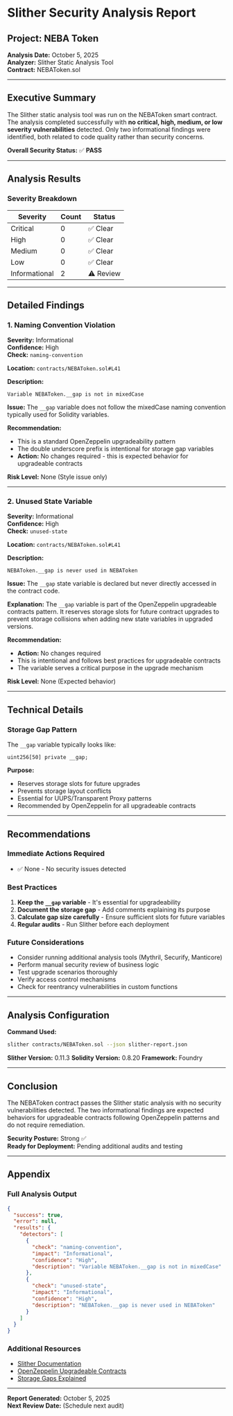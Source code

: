 # Slither Security Analysis Report

## Project: NEBA Token

**Analysis Date:** October 5, 2025  
**Analyzer:** Slither Static Analysis Tool  
**Contract:** NEBAToken.sol

---

## Executive Summary

The Slither static analysis tool was run on the NEBAToken smart contract. The analysis completed successfully with **no critical, high, medium, or low severity vulnerabilities** detected. Only two informational findings were identified, both related to code quality rather than security concerns.

**Overall Security Status:** ✅ **PASS**

---

## Analysis Results

### Severity Breakdown

| Severity      | Count | Status    |
| ------------- | ----- | --------- |
| Critical      | 0     | ✅ Clear  |
| High          | 0     | ✅ Clear  |
| Medium        | 0     | ✅ Clear  |
| Low           | 0     | ✅ Clear  |
| Informational | 2     | ⚠️ Review |

---

## Detailed Findings

### 1. Naming Convention Violation

**Severity:** Informational  
**Confidence:** High  
**Check:** `naming-convention`

**Location:** `contracts/NEBAToken.sol#L41`

**Description:**

```
Variable NEBAToken.__gap is not in mixedCase
```

**Issue:**
The `__gap` variable does not follow the mixedCase naming convention typically used for Solidity variables.

**Recommendation:**

- This is a standard OpenZeppelin upgradeability pattern
- The double underscore prefix is intentional for storage gap variables
- **Action:** No changes required - this is expected behavior for upgradeable contracts

**Risk Level:** None (Style issue only)

---

### 2. Unused State Variable

**Severity:** Informational  
**Confidence:** High  
**Check:** `unused-state`

**Location:** `contracts/NEBAToken.sol#L41`

**Description:**

```
NEBAToken.__gap is never used in NEBAToken
```

**Issue:**
The `__gap` state variable is declared but never directly accessed in the contract code.

**Explanation:**
The `__gap` variable is part of the OpenZeppelin upgradeable contracts pattern. It reserves storage slots for future contract upgrades to prevent storage collisions when adding new state variables in upgraded versions.

**Recommendation:**

- **Action:** No changes required
- This is intentional and follows best practices for upgradeable contracts
- The variable serves a critical purpose in the upgrade mechanism

**Risk Level:** None (Expected behavior)

---

## Technical Details

### Storage Gap Pattern

The `__gap` variable typically looks like:

```solidity
uint256[50] private __gap;
```

**Purpose:**

- Reserves storage slots for future upgrades
- Prevents storage layout conflicts
- Essential for UUPS/Transparent Proxy patterns
- Recommended by OpenZeppelin for all upgradeable contracts

---

## Recommendations

### Immediate Actions Required

- ✅ None - No security issues detected

### Best Practices

1. **Keep the `__gap` variable** - It's essential for upgradeability
2. **Document the storage gap** - Add comments explaining its purpose
3. **Calculate gap size carefully** - Ensure sufficient slots for future variables
4. **Regular audits** - Run Slither before each deployment

### Future Considerations

- Consider running additional analysis tools (Mythril, Securify, Manticore)
- Perform manual security review of business logic
- Test upgrade scenarios thoroughly
- Verify access control mechanisms
- Check for reentrancy vulnerabilities in custom functions

---

## Analysis Configuration

**Command Used:**

```bash
slither contracts/NEBAToken.sol --json slither-report.json
```

**Slither Version:** 0.11.3
**Solidity Version:** 0.8.20
**Framework:** Foundry

---

## Conclusion

The NEBAToken contract passes the Slither static analysis with no security vulnerabilities detected. The two informational findings are expected behaviors for upgradeable contracts following OpenZeppelin patterns and do not require remediation.

**Security Posture:** Strong ✅  
**Ready for Deployment:** Pending additional audits and testing

---

## Appendix

### Full Analysis Output

```json
{
  "success": true,
  "error": null,
  "results": {
    "detectors": [
      {
        "check": "naming-convention",
        "impact": "Informational",
        "confidence": "High",
        "description": "Variable NEBAToken.__gap is not in mixedCase"
      },
      {
        "check": "unused-state",
        "impact": "Informational",
        "confidence": "High",
        "description": "NEBAToken.__gap is never used in NEBAToken"
      }
    ]
  }
}
```

### Additional Resources

- [Slither Documentation](https://github.com/crytic/slither)
- [OpenZeppelin Upgradeable Contracts](https://docs.openzeppelin.com/upgrades-plugins/1.x/writing-upgradeable)
- [Storage Gaps Explained](https://docs.openzeppelin.com/upgrades-plugins/1.x/writing-upgradeable#storage-gaps)

---

**Report Generated:** October 5, 2025  
**Next Review Date:** (Schedule next audit)
